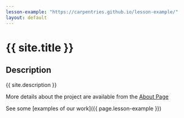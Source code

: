```yaml
---
lesson-example: "https://carpentries.github.io/lesson-example/"
layout: default
---
```


# {{ site.title }}

## Description
{{ site.description }}

More details about the project are available from the [About Page](about)

See some [examples of our work]({{ page.lesson-example }})
